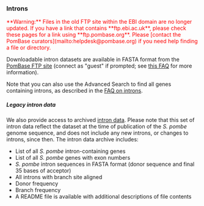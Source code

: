 ### Introns

<div style="color: red">
**Warning:** Files in the old FTP site within the EBI domain are no
  longer updated. If you have a link that contains **ftp.ebi.ac.uk**,
  please check these pages for a link using
  **ftp.pombase.org**. Please [contact the PomBase
  curators](mailto:helpdesk@pombase.org) if you need help finding a
  file or directory.
</div>

Downloadable intron datasets are available in FASTA format from the
[PomBase FTP site](ftp://ftp.pombase.org/pombe/genome_sequence_and_features/feature_sequences/)
(connect as "guest" if prompted; see [this
FAQ](faq/do-i-need-password-download-ftp-site) for more information).

Note that you can also use the Advanced Search to find all genes
containing introns, as described in the 
[FAQ on introns](/gfaq/how-can-i-retrieve-intron-coordinates-or-sequences).

##### Legacy intron data

We also provide access to archived [intron data](ftp://ftp.pombase.org/archive/Intron_Data/OLD/).
Please note that this set of intron data reflect the dataset at the
time of publication of the *S. pombe* genome sequence, and does not
include any new introns, or changes to introns, since then. The
intron data archive includes:

-   List of all *S. pombe* intron-containing genes
-   List of all *S. pombe* genes with exon numbers
-   *S. pombe* intron sequences in FASTA format (donor
    sequence and final 35 bases of acceptor)
-   All introns with branch site aligned
-   Donor frequency
-   Branch frequency
-   A README file is available with additional descriptions of file
    contents

